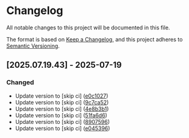 # Changelog

All notable changes to this project will be documented in this file.

The format is based on [Keep a Changelog](https://keepachangelog.com/en/1.0.0/),
and this project adheres to [Semantic Versioning](https://semver.org/spec/v2.0.0.html).

## [2025.07.19.43] - 2025-07-19

### Changed

* Update version to  [skip ci] ([e0c1027](https://github.com/N6REJ/mod_bearslivesearch/commit/e0c1027))
* Update version to  [skip ci] ([9c7ca52](https://github.com/N6REJ/mod_bearslivesearch/commit/9c7ca52))
* Update version to  [skip ci] ([4e8b3b1](https://github.com/N6REJ/mod_bearslivesearch/commit/4e8b3b1))
* Update version to  [skip ci] ([51fa6d6](https://github.com/N6REJ/mod_bearslivesearch/commit/51fa6d6))
* Update version to  [skip ci] ([8907596](https://github.com/N6REJ/mod_bearslivesearch/commit/8907596))
* Update version to  [skip ci] ([e045396](https://github.com/N6REJ/mod_bearslivesearch/commit/e045396))

